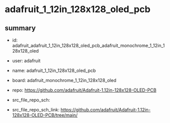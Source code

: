 # adafruit_1_12in_128x128_oled_pcb
 
## summary 
* id: adafruit_adafruit_1_12in_128x128_oled_pcb_adafruit_monochrome_1_12in_128x128_oled
* user: adafruit
* name: adafruit_1_12in_128x128_oled_pcb
* board: adafruit_monochrome_1_12in_128x128_oled
* repo: https://github.com/adafruit/Adafruit-1.12in-128x128-OLED-PCB



* src_file_repo_sch: 
* src_file_repo_sch_link: https://github.com/adafruit/Adafruit-1.12in-128x128-OLED-PCB/tree/main/





